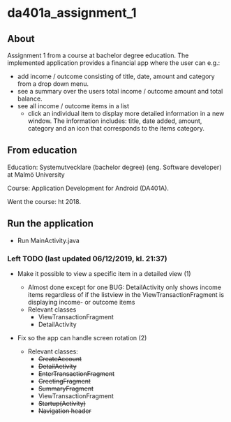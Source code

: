 # da401a_assignment_1
## About
Assignment 1 from a course at bachelor degree education. The implemented application provides a financial app where the user can e.g.:
- add income / outcome consisting of title, date, amount and category from a drop down menu.
- see a summary over the users total income / outcome amount and total balance.
- see all income / outcome items in a list
  - click an individual item to display more detailed information in a new window. The information includes: title, date added, amount, category and an icon that corresponds to the items category.
  
## From education
Education: Systemutvecklare (bachelor degree) (eng. Software developer) at Malmö University

Course: Application Development for Android (DA401A).

Went the course: ht 2018.

## Run the application
- Run MainActivity.java

### Left TODO (last updated 06/12/2019, kl. 21:37)

- Make it possible to view a specific item in a detailed view (1) 
  - Almost done except for one BUG: DetailActivity only shows income items regardless of if the listview in the ViewTransactionFragment is displaying income- or outcome items
  - Relevant classes
    - ViewTransactionFragment
    - DetailActivity
    
- Fix so the app can handle screen rotation (2)
  - Relevant classes:
    - ~~CreateAccount~~
    - ~~DetailActivity~~
    - ~~EnterTransactionFragment~~
    - ~~GreetingFragment~~
    - ~~SummaryFragment~~
    - ViewTransactionFragment
    - ~~Startup(Activity)~~
    - ~~Navigation header~~


